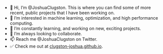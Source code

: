- 👋 Hi, I’m @JoshuaClugston. This is where you can find some of more recent, public projects that I have been working on. 
- 👀 I’m interested in machine learning, optimization, and high performance computing. 
- 🌱 I’m constantly learning, and working on new, exciting projects.
- 💞️ I’m always looking to collaborate. 
- 📫 Reach me @JoshuaClugston on Twitter.
- ✅ Check me out at [clugston-joshua.github.io](https://clugston-joshua.github.io).
